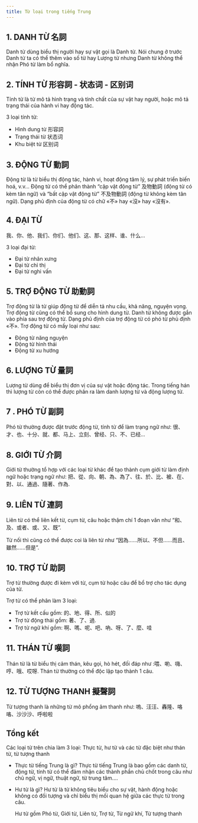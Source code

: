 ```yaml
---
title: Từ loại trong tiếng Trung
---
```


## 1. DANH TỪ 名詞

Danh từ dùng biểu thị người hay sự vật gọi là Danh từ. Nói chung ở trước Danh từ ta có thể thêm vào số từ hay Lượng từ nhưng Danh từ không thể nhận Phó từ làm bổ nghĩa.

## 2. TÍNH TỪ 形容詞 - 状态词 - 区别词

Tính từ là từ mô tả hình trạng và tính chất của sự vật hay người, hoặc mô tả trạng thái của hành vi hay động tác.

3 loại tính từ:

- Hình dung từ 形容詞
- Trạng thái từ 状态词
- Khu biệt từ 区别词

## 3. ĐỘNG TỪ 動詞

Động từ là từ biểu thị động tác, hành vi, hoạt động tâm lý, sự phát triển biến hoá, v.v… Động từ có thể phân thành “cập vật động từ” 及物動詞 (động từ có kèm tân ngữ) và “bất cập vật động từ” 不及物動詞 (động từ không kèm tân ngữ). Dạng phủ định của động từ có chữ «不» hay «沒» hay «沒有».

## 4. ĐẠI TỪ

我、你、他、我们、你们、他们、这、那、这样、谁、什么…

3 loại đại từ:

- Đại từ nhân xưng
- Đại từ chỉ thị
- Đại từ nghi vấn

## 5. TRỢ ĐỘNG TỪ 助動詞

Trợ động từ là từ giúp động từ để diễn tả nhu cầu, khả năng, nguyện vọng. Trợ động từ cũng có thể bổ sung cho hình dung từ. Danh từ không được gắn vào phía sau trợ động từ. Dạng phủ định của trợ động từ có phó từ phủ định «不».
Trợ động từ có mấy loại như sau:

- Động từ năng nguyện
- Động từ hình thái
- Động từ xu hướng

## 6. LƯỢNG TỪ 量詞

Lượng từ dùng để biểu thị đơn vị của sự vật hoặc động tác. Trong tiếng hán thì lượng từ còn có thể được phân ra làm danh lượng từ và động lượng từ.

## 7 . PHÓ TỪ 副詞

Phó từ thường được đặt trước động từ, tính từ để làm trạng ngữ như: 很、才、也、十分、就、都、马上、立刻、曾经、只、不、已经…

## 8. GIỚI TỪ 介詞

Giới từ thường tổ hợp với các loại từ khác để tạo thành cụm giới từ làm định ngữ hoặc trạng ngữ như: 把、從、向、朝、為、為了、往、於、比、被、在、對、以、通過、隨著、作為.

## 9. LIÊN TỪ 連詞

Liên từ có thể liên kết từ, cụm từ, câu hoặc thậm chí 1 đoạn văn như “和、及、或者、或、又、既”.

Từ nối thì cũng có thể được coi là liên từ như ”因為……所以、不但……而且、雖然……但是”.

## 10. TRỢ TỪ 助詞

Trợ từ thường được đi kèm với từ, cụm từ hoặc câu để bổ trợ cho tác dụng của từ.

Trợ từ có thể phân làm 3 loại:

- Trợ từ kết cấu gồm: 的、地、得、所、似的
- Trợ từ động thái gồm: 著、了、過.
- Trợ từ ngữ khí gồm: 啊、嗎、呢、吧、吶、呀、了、麼、哇

## 11. THÁN TỪ 嘆詞

Thán từ là từ biểu thị cảm thán, kêu gọi, hò hét, đối đáp như :喂、喲、嗨、哼、哦、哎呀. Thán từ thường có thể độc lập tạo thành 1 câu.

## 12. TỪ TƯỢNG THANH 擬聲詞

Từ tượng thanh là những từ mô phổng âm thanh như: 嗚、汪汪、轟隆、咯咯、沙沙沙、呼啦啦

## Tổng kết

Các loại từ trên chia làm 3 loại: Thực từ, hư từ và các từ đặc biệt như thán từ, từ tượng thanh

- Thực từ tiếng Trung là gì?
  Thực từ tiếng Trung là bao gồm các danh từ, động từ, tính từ có thể đảm nhận các thành phần chủ chốt trong câu như chủ ngữ, vị ngữ, thuật ngữ, từ trung tâm….

- Hư từ là gì?
  Hư từ là từ không tiêu biểu cho sự vật, hành động hoặc không có đối tượng và chỉ biểu thị mối quan hệ giữa các thực từ trong câu.

  Hư từ gồm Phó từ, Giới từ, Liên từ, Trợ từ, Từ ngữ khí, Từ tượng thanh
